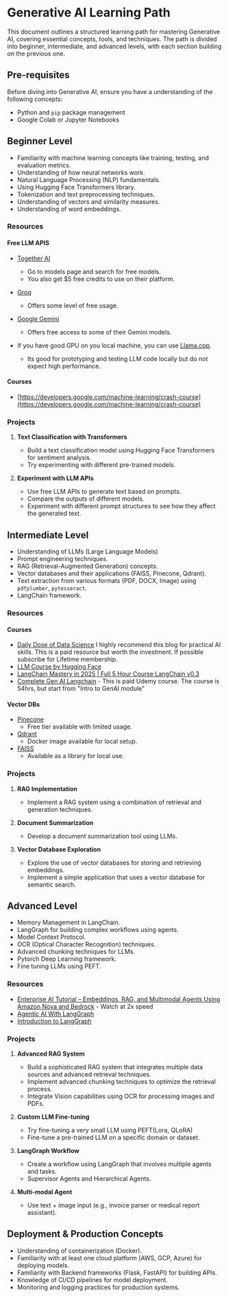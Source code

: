 # Generative AI Learning Path

This document outlines a structured learning path for mastering Generative AI, covering essential concepts, tools, and techniques. The path is divided into beginner, intermediate, and advanced levels, with each section building on the previous one.

## Pre-requisites

Before diving into Generative AI, ensure you have a understanding of the following concepts:

- Python and `pip` package management
- Google Colab or Jupyter Notebooks

## Beginner Level

- Familiarity with machine learning concepts like training, testing, and evaluation metrics.
- Understanding of how neural networks work.
- Natural Language Processing (NLP) fundamentals.
- Using Hugging Face Transformers library.
- Tokenization and text preprocessing techniques.
- Understanding of vectors and similarity measures.
- Understanding of word embeddings.

### Resources

#### Free LLM APIS

- [Together AI](https://www.together.ai/)
    - Go to models page and search for free models.
    - You also get $5 free credits to use on their platform.
  
- [Groq](https://console.groq.com/home)
    - Offers some level of free usage.  

- [Google Gemini](https://aistudio.google.com/apikey)
    - Offers free access to some of their Gemini models.

- If you have good GPU on you local machine, you can use [Llama.cpp](https://github.com/ggerganov/llama.cpp).
    - Its good for prototyping and testing LLM code locally but do not expect high performance.

#### Courses

- [https://developers.google.com/machine-learning/crash-course](https://developers.google.com/machine-learning/crash-course)

### Projects

1. **Text Classification with Transformers**
   - Build a text classification model using Hugging Face Transformers for sentiment analysis.
   - Try experimenting with different pre-trained models.

1. **Experiment with LLM APIs**
    - Use free LLM APIs to generate text based on prompts.
    - Compare the outputs of different models.
    - Experiment with different prompt structures to see how they affect the generated text.

## Intermediate Level

- Understanding of LLMs (Large Language Models)
- Prompt engineering techniques.
- RAG (Retrieval-Augmented Generation) concepts.
- Vector databases and their applications (FAISS, Pinecone, Qdrant).
- Text extraction from various formats (PDF, DOCX, Image) using `pdfplumber`, `pytesseract`.
- LangChain framework.

### Resources

#### Courses

- [Daily Dose of Data Science](https://www.dailydoseofds.com/) I highly recommend this blog for practical AI skills. This is a paid resource but worth the investment. If possible subscribe for Lifetime membership.
- [LLM Course by Hugging Face](https://huggingface.co/learn/llm-course/chapter1/1)
- [LangChain Mastery in 2025 | Full 5 Hour Course LangChain v0.3](https://www.youtube.com/watch?v=Cyv-dgv80kE&ab_channel=JamesBriggs)
- [Complete Gen AI Langchain](https://www.udemy.com/course/complete-generative-ai-course-with-langchain-and-huggingface/?couponCode=MT130825C) - This is paid Udemy course. The course is 54hrs, but start from "Intro to GenAI module"

#### Vector DBs

- [Pinecone](https://www.pinecone.io/start/)
    - Free tier available with limited usage.
- [Qdrant](https://qdrant.tech/)
    - Docker image available for local setup.
- [FAISS](https://faiss.ai/)
    - Available as a library for local use.

### Projects

1. **RAG Implementation**
    - Implement a RAG system using a combination of retrieval and generation techniques.

1. **Document Summarization**
    - Develop a document summarization tool using LLMs.

1. **Vector Database Exploration**
    - Explore the use of vector databases for storing and retrieving embeddings.
    - Implement a simple application that uses a vector database for semantic search.

## Advanced Level

- Memory Management in LangChain.
- LangGraph for building complex workflows using agents.
- Model Context Protocol.
- OCR (Optical Character Recognition) techniques.
- Advanced chunking techniques for LLMs.
- Pytorch Deep Learning framework.
- Fine tuning LLMs using PEFT.

### Resources

- [Enterprise AI Tutorial – Embeddings, RAG, and Multimodal Agents Using Amazon Nova and Bedrock](https://www.youtube.com/watch?v=HaUe2AN210g&t=6184s&ab_channel=freeCodeCamp.org) - Watch at 2x speed
- [Agentic AI With LangGraph](https://www.youtube.com/playlist?list=PLZoTAELRMXVPFd7JdvB-rnTb_5V26NYNO)
- [Introduction to LangGraph](https://academy.langchain.com/collections)

### Projects

1. **Advanced RAG System**
    - Build a sophisticated RAG system that integrates multiple data sources and advanced retrieval techniques.
    - Implement advanced chunking techniques to optimize the retrieval process.
    - Integrate Vision capabilities using OCR for processing images and PDFs.
  
1. **Custom LLM Fine-tuning**
    - Try fine-tuning a very small LLM using PEFT(Lora, QLoRA)
    - Fine-tune a pre-trained LLM on a specific domain or dataset.

1. **LangGraph Workflow**
    - Create a workflow using LangGraph that involves multiple agents and tasks.
    - Supervisor Agents and Hierarchical Agents.
  
1. **Multi-modal Agent**
    - Use text + image input (e.g., invoice parser or medical report assistant).

## Deployment & Production Concepts

- Understanding of containerization (Docker).
- Familiarity with at least one cloud platform (AWS, GCP, Azure) for deploying models.
- Familiarity with Backend frameworks (Flask, FastAPI) for building APIs.
- Knowledge of CI/CD pipelines for model deployment.
- Monitoring and logging practices for production systems.
